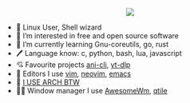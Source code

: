 <p align="center">
  <img src="https://user-images.githubusercontent.com/58996975/183355755-a1e42c62-d808-415b-a453-95e55322bec0.png" />
</p>

- 👋 Linux User, Shell wizard
- 👀 I’m interested in free and open source software
- 🌱 I’m currently learning Gnu-coreutils, go, rust
- 🖊️ Language know: c, python, bash, lua, javascript
- 💘 Favourite projects [ani-cli](https://github.com/pystardust/ani-cli), [yt-dlp](https://github.com/yt-dlp/yt-dlp)
- 📜 Editors I use [vim](https://www.vim.org/), [neovim](https://neovim.io), [emacs](https://www.gnu.org/software/emacs/)
- 🎈 [I USE ARCH BTW](https://archlinux.org/)
- 🧚🏻 Window manager I use [AwesomeWm](https://awesomewm.org/), [qtile](http://www.qtile.org/)

<!---
freezboltz/freezboltz is a ✨ special ✨ repository because its `README.md` (this file) appears on your GitHub profile.
You can click the Preview link to take a look at your changes.
--->
